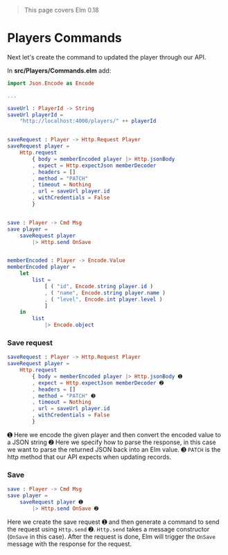> This page covers Elm 0.18

# Players Commands

Next let's create the command to updated the player through our API.

In __src/Players/Commands.elm__ add:

```elm
import Json.Encode as Encode

...

saveUrl : PlayerId -> String
saveUrl playerId =
    "http://localhost:4000/players/" ++ playerId


saveRequest : Player -> Http.Request Player
saveRequest player =
    Http.request
        { body = memberEncoded player |> Http.jsonBody
        , expect = Http.expectJson memberDecoder
        , headers = []
        , method = "PATCH"
        , timeout = Nothing
        , url = saveUrl player.id
        , withCredentials = False
        }


save : Player -> Cmd Msg
save player =
    saveRequest player
        |> Http.send OnSave


memberEncoded : Player -> Encode.Value
memberEncoded player =
    let
        list =
            [ ( "id", Encode.string player.id )
            , ( "name", Encode.string player.name )
            , ( "level", Encode.int player.level )
            ]
    in
        list
            |> Encode.object
```

### Save request

```elm
saveRequest : Player -> Http.Request Player
saveRequest player =
    Http.request
        { body = memberEncoded player |> Http.jsonBody ➊
        , expect = Http.expectJson memberDecoder ➋
        , headers = []
        , method = "PATCH" ➌
        , timeout = Nothing
        , url = saveUrl player.id
        , withCredentials = False
        }
```

➊ Here we encode the given player and then convert the encoded value to a JSON string
➋ Here we specify how to parse the response, in this case we want to parse the returned JSON back into an Elm value.
➌ `PATCH` is the http method that our API expects when updating records.

### Save

```elm
save : Player -> Cmd Msg
save player =
    saveRequest player ➊
        |> Http.send OnSave ➋
```

Here we create the save request ➊ and then generate a command to send the request using `Http.send` ➋. 
`Http.send` takes a message constructor (`OnSave` in this case). After the request is done, Elm will trigger the `OnSave` message with the response for the request.


